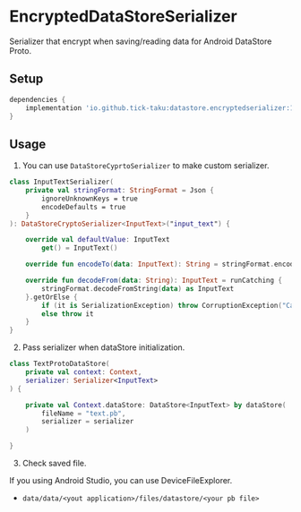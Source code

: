 # EncryptedDataStoreSerializer

Serializer that encrypt when saving/reading data for Android DataStore Proto.

## Setup

```groovy
dependencies {
    implementation 'io.github.tick-taku:datastore.encryptedserializer:1.0.0-alpha01'
}
```

## Usage

1. You can use `DataStoreCyprtoSerializer` to make custom serializer.

```kotlin
class InputTextSerializer(
    private val stringFormat: StringFormat = Json {
        ignoreUnknownKeys = true
        encodeDefaults = true
    }
): DataStoreCryptoSerializer<InputText>("input_text") {

    override val defaultValue: InputText
        get() = InputText()

    override fun encodeTo(data: InputText): String = stringFormat.encodeToString(data)

    override fun decodeFrom(data: String): InputText = runCatching {
        stringFormat.decodeFromString(data) as InputText
    }.getOrElse {
        if (it is SerializationException) throw CorruptionException("Cannot read proto.", it)
        else throw it
    }
}
```

2. Pass serializer when dataStore initialization.

```kotlin
class TextProtoDataStore(
    private val context: Context,
    serializer: Serializer<InputText>
) {

    private val Context.dataStore: DataStore<InputText> by dataStore(
        fileName = "text.pb",
        serializer = serializer
    )

}
```

3. Check saved file.

If you using Android Studio, you can use DeviceFileExplorer.

- `data/data/<yout application>/files/datastore/<your pb file>`
